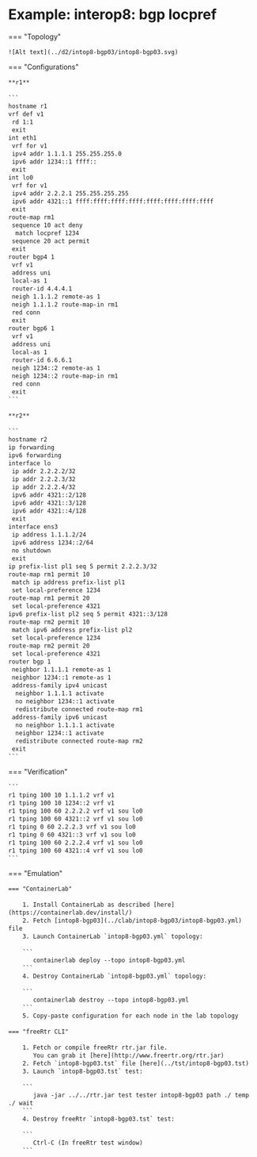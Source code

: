 # Example: interop8: bgp locpref

=== "Topology"

    ![Alt text](../d2/intop8-bgp03/intop8-bgp03.svg)

=== "Configurations"

    **r1**

    ```
    hostname r1
    vrf def v1
     rd 1:1
     exit
    int eth1
     vrf for v1
     ipv4 addr 1.1.1.1 255.255.255.0
     ipv6 addr 1234::1 ffff::
     exit
    int lo0
     vrf for v1
     ipv4 addr 2.2.2.1 255.255.255.255
     ipv6 addr 4321::1 ffff:ffff:ffff:ffff:ffff:ffff:ffff:ffff
     exit
    route-map rm1
     sequence 10 act deny
      match locpref 1234
     sequence 20 act permit
     exit
    router bgp4 1
     vrf v1
     address uni
     local-as 1
     router-id 4.4.4.1
     neigh 1.1.1.2 remote-as 1
     neigh 1.1.1.2 route-map-in rm1
     red conn
     exit
    router bgp6 1
     vrf v1
     address uni
     local-as 1
     router-id 6.6.6.1
     neigh 1234::2 remote-as 1
     neigh 1234::2 route-map-in rm1
     red conn
     exit
    ```

    **r2**

    ```
    hostname r2
    ip forwarding
    ipv6 forwarding
    interface lo
     ip addr 2.2.2.2/32
     ip addr 2.2.2.3/32
     ip addr 2.2.2.4/32
     ipv6 addr 4321::2/128
     ipv6 addr 4321::3/128
     ipv6 addr 4321::4/128
     exit
    interface ens3
     ip address 1.1.1.2/24
     ipv6 address 1234::2/64
     no shutdown
     exit
    ip prefix-list pl1 seq 5 permit 2.2.2.3/32
    route-map rm1 permit 10
     match ip address prefix-list pl1
     set local-preference 1234
    route-map rm1 permit 20
     set local-preference 4321
    ipv6 prefix-list pl2 seq 5 permit 4321::3/128
    route-map rm2 permit 10
     match ipv6 address prefix-list pl2
     set local-preference 1234
    route-map rm2 permit 20
     set local-preference 4321
    router bgp 1
     neighbor 1.1.1.1 remote-as 1
     neighbor 1234::1 remote-as 1
     address-family ipv4 unicast
      neighbor 1.1.1.1 activate
      no neighbor 1234::1 activate
      redistribute connected route-map rm1
     address-family ipv6 unicast
      no neighbor 1.1.1.1 activate
      neighbor 1234::1 activate
      redistribute connected route-map rm2
     exit
    ```

=== "Verification"

    ```
    r1 tping 100 10 1.1.1.2 vrf v1
    r1 tping 100 10 1234::2 vrf v1
    r1 tping 100 60 2.2.2.2 vrf v1 sou lo0
    r1 tping 100 60 4321::2 vrf v1 sou lo0
    r1 tping 0 60 2.2.2.3 vrf v1 sou lo0
    r1 tping 0 60 4321::3 vrf v1 sou lo0
    r1 tping 100 60 2.2.2.4 vrf v1 sou lo0
    r1 tping 100 60 4321::4 vrf v1 sou lo0
    ```

=== "Emulation"

    === "ContainerLab"

        1. Install ContainerLab as described [here](https://containerlab.dev/install/)  
        2. Fetch [intop8-bgp03](../clab/intop8-bgp03/intop8-bgp03.yml) file  
        3. Launch ContainerLab `intop8-bgp03.yml` topology:  

        ```
           containerlab deploy --topo intop8-bgp03.yml  
        ```
        4. Destroy ContainerLab `intop8-bgp03.yml` topology:  

        ```
           containerlab destroy --topo intop8-bgp03.yml  
        ```
        5. Copy-paste configuration for each node in the lab topology

    === "freeRtr CLI"

        1. Fetch or compile freeRtr rtr.jar file.  
           You can grab it [here](http://www.freertr.org/rtr.jar)  
        2. Fetch `intop8-bgp03.tst` file [here](../tst/intop8-bgp03.tst)  
        3. Launch `intop8-bgp03.tst` test:  

        ```
           java -jar ../../rtr.jar test tester intop8-bgp03 path ./ temp ./ wait
        ```
        4. Destroy freeRtr `intop8-bgp03.tst` test:  

        ```
           Ctrl-C (In freeRtr test window)
        ```

